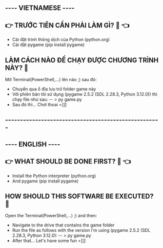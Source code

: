 
## ---- VIETNAMESE ----

## :point_right: TRƯỚC TIÊN CẦN PHẢI LÀM GÌ? 🤔 :point_left:

- Cài đặt trình thông dịch của Python (python.org)
- Cài đặt pygame (pip install pygame)

## LÀM CÁCH NÀO ĐỂ CHẠY ĐƯỢC CHƯƠNG TRÌNH NÀY? 🧐
Mở Terminal(PowerShell,...) lên nào ;) sau đó:
- Chuyển qua ổ đĩa lưu trữ folder game này
- Với phiên bản tôi sử dụng (pygame 2.5.2 (SDL 2.28.3, Python 3.12.0)) thì chạy file như sau:
       -- > py game.py
- Sau đó thì... Chơi thoai =]]]

## ----------------------------------------------------

## ---- ENGLISH ----

## :point_right: WHAT SHOULD BE DONE FIRST? 🤔 :point_left:

- Install the Python interpreter (python.org)
- And pygame (pip install pygame)

## HOW SHOULD THIS SOFTWARE BE EXECUTED? 🧐
Open the Terminal(PowerShell,...) ;) and then:
- Navigate to the drive that contains the game folder
- Run the file as follows with the version I'm using (pygame 2.5.2 (SDL 2.28.3, Python 3.12.0):
       -- > py game.py
- After that... Let's have some fun =]]]